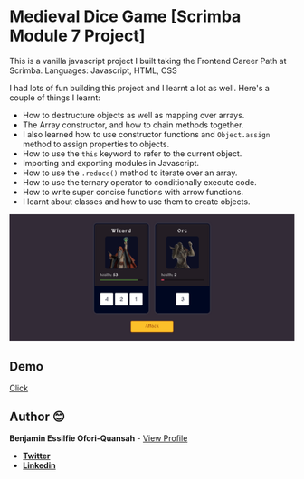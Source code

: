 # Medieval Dice Game [Scrimba Module 7 Project]

This is a vanilla javascript project I built taking the Frontend Career Path at Scrimba.
Languages: Javascript, HTML, CSS

I had lots of fun building this project and I learnt a lot as well. Here's a couple of things I learnt:

- How to destructure objects as well as mapping over arrays.
- The Array constructor, and how to chain methods together.
- I also learned how to use constructor functions and `Object.assign` method to assign properties to objects.
- How to use the `this` keyword to refer to the current object.
- Importing and exporting modules in Javascript.
- How to use the `.reduce()` method to iterate over an array.
- How to use the ternary operator to conditionally execute code.
- How to write super concise functions with arrow functions.
- I learnt about classes and how to use them to create objects.

![Alt text](./images/screen.png)

## Demo

[Click](https://medieval-dice-game.netlify.app/)

## Author 😊

**Benjamin Essilfie Ofori-Quansah** - [View Profile](https://github.com/essilfiequansah)

- [**Twitter**](https://twitter.com/essiIfie)
- [**Linkedin**](https://www.linkedin.com/in/essilfiequansah/)
